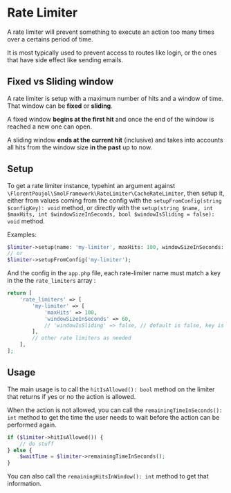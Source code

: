 # Rate Limiter

A rate limiter will prevent something to execute an action too many times over a certains period of time.

It is most typically used to prevent access to routes like login, or the ones that have side effect like sending emails.

## Fixed vs Sliding window

A rate limiter is setup with a maximum number of hits and a window of time. That window can be **fixed** or **sliding**.

A fixed window **begins at the first hit** and once the end of the window is reached a new one can open.

A sliding window **ends at the current hit** (inclusive) and takes into accounts all hits from the window size **in the past** up to now.

## Setup

To get a rate limiter instance, typehint an argument against `\FlorentPoujol\SmolFramework\RateLimiter\CacheRateLimiter`, then setup it, either from values coming from the config with the `setupFromConfig(string $configKey): void` method, or directly with the `setup(string $name, int $maxHits, int $windowSizeInSeconds, bool $windowIsSliding = false): void` method.

Examples:
```php
$limiter->setup(name: 'my-limiter', maxHits: 100, windowSizeInSeconds: 60);
// or
$limiter->setupFromConfig('my-limiter');
```

And the config in the `app.php` file, each rate-limiter name must match a key in the the `rate_limiters` array :
```php
return [
    'rate_limiters' => [
        'my-limiter' => [
            'maxHits' => 100,
            'windowSizeInSeconds' => 60,
            // 'windowIsSliding' => false, // default is false, key is optional         
        ],
        // other rate limiters as needed
    ],
];
```

## Usage

The main usage is to call the `hitIsAllowed(): bool` method on the limiter that returns if yes or no the action is allowed.

When the action is not allowed, you can call the `remainingTimeInSeconds(): int` method to get the time the user needs to wait before the action can be performed again.  

```php
if ($limiter->hitIsAllowed()) {
    // do stuff
} else {
    $waitTime = $limiter->remainingTimeInSeconds();
}
```

You can also call the `remainingHitsInWindow(): int` method to get that information.

